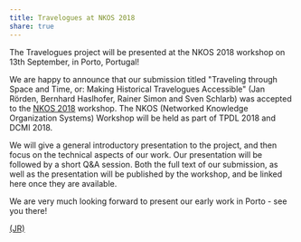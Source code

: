 ```yaml
---
title: Travelogues at NKOS 2018
share: true
---
```


<script language="JavaScript" src="/_includes/unCryptMail.js" type="text/javascript"></script>

The Travelogues project will be presented at the NKOS 2018 workshop on 13th September, in Porto, Portugal!

<!-- more -->

We are happy to announce that our submission titled "Traveling through Space and Time, or: Making Historical Travelogues
Accessible" (Jan Rörden, Bernhard Haslhofer, Rainer Simon and Sven Schlarb) was accepted to the [NKOS 2018](https://at-web1.comp.glam.ac.uk/pages/research/hypermedia/nkos/nkos2018/programme.html)
workshop. The NKOS (Networked Knowledge Organization Systems) Workshop will be held as part of TPDL 2018 and DCMI 2018.

We will give a general introductory presentation to the project, and then focus on the technical aspects of our work. 
Our presentation will be followed by a short Q&A session. Both the full text of our submission, as well as the presentation
will be published by the workshop, and be linked here once they are available.

We are very much looking forward to present our early work in Porto - see you there!

[(JR)](javascript:linkTo_UnCryptMailto('nbjmup;kbo/spfsefoAbju/bd/bu');)